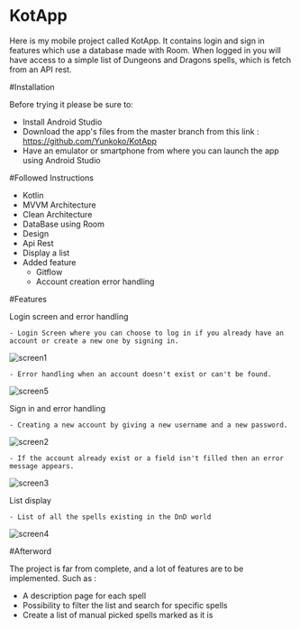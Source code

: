 # KotApp

Here is my mobile project called KotApp. It contains login and sign in features which use a database made with Room. 
When logged in you will have access to a simple list of Dungeons and Dragons spells, which is fetch from an API rest.

#Installation

Before trying it please be sure to:
  - Install Android Studio 
  - Download the app's files from the master branch from this link : https://github.com/Yunkoko/KotApp
  - Have an emulator or smartphone from where you can launch the app using Android Studio
  
#Followed Instructions 

  - Kotlin 
  - MVVM Architecture
  - Clean Architecture
  - DataBase using Room
  - Design
  - Api Rest
  - Display a list
  - Added feature
    - Gitflow
    - Account creation error handling
    
#Features
  
  Login screen and error handling
  
    - Login Screen where you can choose to log in if you already have an account or create a new one by signing in.
  ![screen1](https://user-images.githubusercontent.com/48058308/103381869-59d88a00-4aed-11eb-8e70-448a8a3b0723.PNG)
  
    - Error handling when an account doesn't exist or can't be found.
  ![screen5](https://user-images.githubusercontent.com/48058308/103381933-8f7d7300-4aed-11eb-8198-65de7ef4933b.PNG)
  
  Sign in and error handling
  
    - Creating a new account by giving a new username and a new password.
  ![screen2](https://user-images.githubusercontent.com/48058308/103381916-770d5880-4aed-11eb-9884-bbf9270ddf53.PNG)
  
    - If the account already exist or a field isn't filled then an error message appears.
  ![screen3](https://user-images.githubusercontent.com/48058308/103382103-031f8000-4aee-11eb-96a1-17666627fc63.PNG)
  
  List display
  
    - List of all the spells existing in the DnD world
  ![screen4](https://user-images.githubusercontent.com/48058308/103382109-0581da00-4aee-11eb-8363-faa2e4f4f4a1.PNG)
  
#Afterword

The project is far from complete, and a lot of features are to be implemented. Such as :
  - A description page for each spell
  - Possibility to filter the list and search for specific spells
  - Create a list of manual picked spells marked as it is

